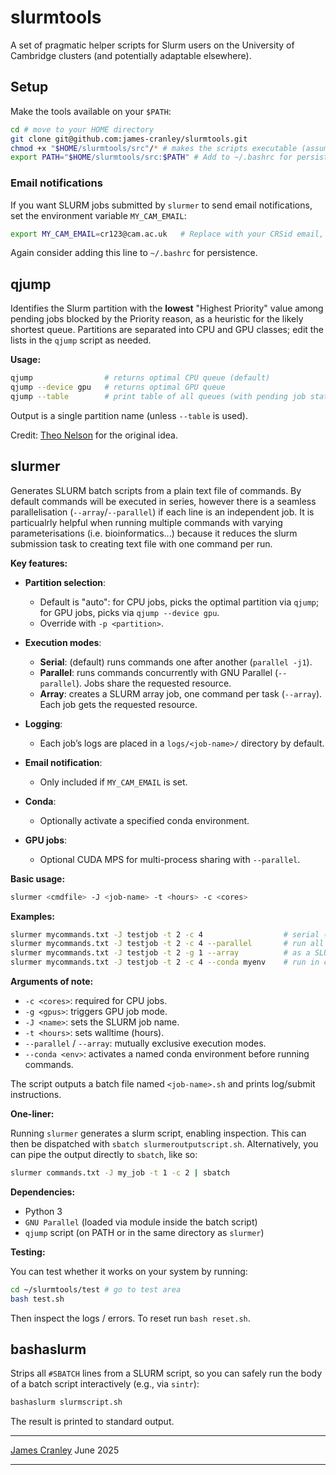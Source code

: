 # slurmtools

A set of pragmatic helper scripts for Slurm users on the University of Cambridge clusters (and potentially adaptable elsewhere).

## Setup

Make the tools available on your `$PATH`:

```bash
cd # move to your HOME directory
git clone git@github.com:james-cranley/slurmtools.git
chmod +x "$HOME/slurmtools/src"/* # makes the scripts executable (assumes you cloned the repo into HOME)
export PATH="$HOME/slurmtools/src:$PATH" # Add to ~/.bashrc for persistence
```

### Email notifications

If you want SLURM jobs submitted by `slurmer` to send email notifications, set the environment variable `MY_CAM_EMAIL`:

```bash
export MY_CAM_EMAIL=cr123@cam.ac.uk   # Replace with your CRSid email, 
```

Again consider adding this line to `~/.bashrc` for persistence.

## qjump

Identifies the Slurm partition with the **lowest** "Highest Priority" value among pending jobs blocked by the Priority reason, as a heuristic for the likely shortest queue.
Partitions are separated into CPU and GPU classes; edit the lists in the `qjump` script as needed.

**Usage:**

```bash
qjump                # returns optimal CPU queue (default)
qjump --device gpu   # returns optimal GPU queue
qjump --table        # print table of all queues (with pending job stats)
```

Output is a single partition name (unless `--table` is used).

Credit: [Theo Nelson](mailto:tmn2126@columbia.edu) for the original idea.

## slurmer

Generates SLURM batch scripts from a plain text file of commands. By default commands will be executed in series, however there is a seamless parallelisation (`--array`/`--parallel`) if each line is an independent job. It is particualrly helpful when running multiple commands with varying parameterisations (i.e. bioinformatics...) because it reduces the slurm submission task to creating text file with one command per run.

**Key features:**

* **Partition selection**:

  * Default is "auto": for CPU jobs, picks the optimal partition via `qjump`; for GPU jobs, picks via `qjump --device gpu`.
  * Override with `-p <partition>`.
* **Execution modes**:

  * **Serial**: (default) runs commands one after another (`parallel -j1`).
  * **Parallel**: runs commands concurrently with GNU Parallel (`--parallel`). Jobs share the requested resource.
  * **Array**: creates a SLURM array job, one command per task (`--array`). Each job gets the requested resource.
* **Logging**:

  * Each job’s logs are placed in a `logs/<job-name>/` directory by default.
* **Email notification**:

  * Only included if `MY_CAM_EMAIL` is set.
* **Conda**:

  * Optionally activate a specified conda environment.
* **GPU jobs**:

  * Optional CUDA MPS for multi-process sharing with `--parallel`.

**Basic usage:**

```bash
slurmer <cmdfile> -J <job-name> -t <hours> -c <cores>
```

**Examples:**

```bash
slurmer mycommands.txt -J testjob -t 2 -c 4                  # serial (default)
slurmer mycommands.txt -J testjob -t 2 -c 4 --parallel       # run all commands concurrently
slurmer mycommands.txt -J testjob -t 2 -g 1 --array          # as a SLURM array on 1 GPU
slurmer mycommands.txt -J testjob -t 2 -c 4 --conda myenv    # run in conda environment
```

**Arguments of note:**

* `-c <cores>`: required for CPU jobs.
* `-g <gpus>`: triggers GPU job mode.
* `-J <name>`: sets the SLURM job name.
* `-t <hours>`: sets walltime (hours).
* `--parallel` / `--array`: mutually exclusive execution modes.
* `--conda <env>`: activates a named conda environment before running commands.

The script outputs a batch file named `<job-name>.sh` and prints log/submit instructions.

**One-liner:**

Running `slurmer` generates a slurm script, enabling inspection. This can then be dispatched with `sbatch slurmeroutputscript.sh`. Alternatively, you can pipe the output directly to `sbatch`, like so:

```bash
slurmer commands.txt -J my_job -t 1 -c 2 | sbatch
```

**Dependencies:**

* Python 3
* `GNU Parallel` (loaded via module inside the batch script)
* `qjump` script (on PATH or in the same directory as `slurmer`)

**Testing:**

You can test whether it works on your system by running:

```bash
cd ~/slurmtools/test # go to test area
bash test.sh
```

Then inspect the logs / errors. To reset run `bash reset.sh`.

## bashaslurm

Strips all `#SBATCH` lines from a SLURM script, so you can safely run the body of a batch script interactively (e.g., via `sintr`):

```bash
bashaslurm slurmscript.sh
```

The result is printed to standard output.

---

[James Cranley](jc2226@cam.ac.uk)
June 2025

---
